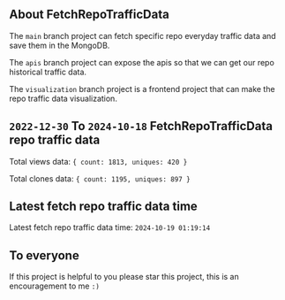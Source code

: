 ## About FetchRepoTrafficData

The `main` branch project can fetch specific repo everyday traffic data and save them in the MongoDB.

The `apis` branch project can expose the apis so that we can get our repo historical traffic data.

The `visualization` branch project is a frontend project that can make the repo traffic data visualization.

## `2022-12-30` To `2024-10-18` FetchRepoTrafficData repo traffic data

Total views data: `{ count: 1813, uniques: 420 }`

Total clones data: `{ count: 1195, uniques: 897 }`

## Latest fetch repo traffic data time

Latest fetch repo traffic data time: `2024-10-19 01:19:14`

## To everyone

If this project is helpful to you please star this project, this is an encouragement to me `:)`



